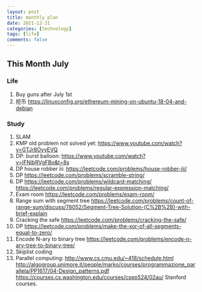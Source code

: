 ```yaml
---
layout: post
title: monthly plan
date: 2021-12-31
categories: [technology]
tags: [life]
comments: false
---
```




## This Month July

### Life

1. Buy guns after July 1st
3. 挖币 https://linuxconfig.org/ethereum-mining-on-ubuntu-18-04-and-debian 

### Study
1. SLAM
2. KMP old problem not solved yet:  https://www.youtube.com/watch?v=GTJr8OvyEVQ 
3. DP: burst balloon: https://www.youtube.com/watch?v=IFNibRVgFBo&t=8s 
4. DP house robber iii: https://leetcode.com/problems/house-robber-iii/ 
5. DP https://leetcode.com/problems/scramble-string/ 
6. DP https://leetcode.com/problems/wildcard-matching/ https://leetcode.com/problems/regular-expression-matching/ 
7. Exam room https://leetcode.com/problems/exam-room/ 
8. Range sum with segment tree https://leetcode.com/problems/count-of-range-sum/discuss/78052/Segment-Tree-Solution-(C%2B%2B)-with-brief-explain
9. Cracking the safe https://leetcode.com/problems/cracking-the-safe/ 
10. DP https://leetcode.com/problems/make-the-xor-of-all-segments-equal-to-zero/ 
11. Encode N-ary to binary tree https://leetcode.com/problems/encode-n-ary-tree-to-binary-tree/
12. Skiplist coding
13. Parallel computing: http://www.cs.cmu.edu/~418/schedule.html http://algogroup.unimore.it/people/marko/courses/programmazione_parallela/PP1617/04-Design_patterns.pdf https://courses.cs.washington.edu/courses/csep524/02au/ Stanford courses.
